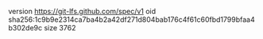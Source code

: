 version https://git-lfs.github.com/spec/v1
oid sha256:1c9b9e2314ca7ba4b2a42df271d804bab176c4f61c60fbd1799bfaa4b302de9c
size 3762

